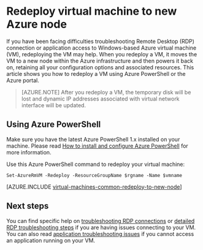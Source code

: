 <properties 
	pageTitle="Redeploy Windows virtual machines | Azure" 
	description="Describes how to redeploy Windows virtual machines to mitigate RDP connection issues." 
	services="virtual-machines-windows" 
	documentationCenter="virtual-machines" 
	authors="iainfoulds" 
	manager="timlt"
	tags="azure-resource-manager,top-support-issue" 
/>
	

<tags
	ms.service="virtual-machines-windows"
	ms.date="06/28/2016"
	wacn.date=""/>


# Redeploy virtual machine to new Azure node

If you have been facing difficulties troubleshooting Remote Desktop (RDP) connection or application access to Windows-based Azure virtual machine (VM), redeploying the VM may help. When you redeploy a VM, it moves the VM to a new node within the Azure infrastructure and then powers it back on, retaining all your configuration options and associated resources. This article shows you how to redeploy a VM using Azure PowerShell or the Azure portal.

> [AZURE.NOTE] After you redeploy a VM, the temporary disk will be lost and dynamic IP addresses associated with virtual network interface will be updated. 

## Using Azure PowerShell

Make sure you have the latest Azure PowerShell 1.x installed on your machine. Please read [How to install and configure Azure PowerShell](/documentation/articles/powershell-install-configure/) for more information.

Use this Azure PowerShell command to redeploy your virtual machine:

	Set-AzureRmVM -Redeploy -ResourceGroupName $rgname -Name $vmname 


[AZURE.INCLUDE [virtual-machines-common-redeploy-to-new-node](../includes/virtual-machines-common-redeploy-to-new-node.md)]


## Next steps
You can find specific help on [troubleshooting RDP connections](/documentation/articles/virtual-machines-windows-troubleshoot-rdp-connection/) or [detailed RDP troubleshooting steps](/documentation/articles/virtual-machines-windows-detailed-troubleshoot-rdp/) if you are having issues connecting to your VM. You can also read [application troubleshooting issues](/documentation/articles/virtual-machines-windows-troubleshoot-app-connection/) if you cannot access an application running on your VM.